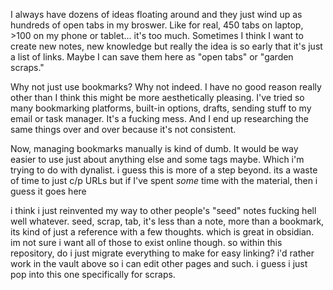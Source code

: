 I always have dozens of ideas floating around and they just wind up as hundreds of open tabs in my broswer. Like for real, 450 tabs on laptop, >100 on my phone or tablet... it's too much. Sometimes I think I want to create new notes, new knowledge but really the idea is so early that it's just a list of links. Maybe I can save them here as "open tabs" or "garden scraps."

Why not just use bookmarks? Why not indeed. I have no good reason really other than I think this might be more aesthetically pleasing. I've tried so many bookmarking platforms, built-in options, drafts, sending stuff to my email or task manager. It's a fucking mess. And I end up researching the same things over and over because it's not consistent.

Now, managing bookmarks manually is kind of dumb. It would be way easier to use just about anything else and some tags maybe. Which i'm trying to do with dynalist. i guess this is more of a step beyond. its a waste of time to just c/p URLs but if I've spent *some* time with the material, then i guess it goes here

i think i just reinvented my way to other people's "seed" notes 
fucking hell
well whatever. seed, scrap, tab, it's less than a note, more than a bookmark, its kind of just a reference with a few thoughts. which is great in obsidian. im not sure i want all of those to exist online though. so within this repository, do i just migrate everything to make for easy linking? i'd rather work in the vault above so i can edit other pages and such. i guess i just pop into this one specifically for scraps.